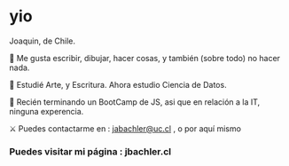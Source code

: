 # yio

Joaquin, de Chile. 


🌵 Me gusta escribir, dibujar, hacer cosas, y también (sobre todo) no hacer nada.

🦂 Estudié Arte, y Escritura. Ahora estudio Ciencia de Datos. 

🍭 Recién terminando un BootCamp de JS, asi que en relación a la IT, ninguna experencia.

⚔️ Puedes contactarme en :
                          jabachler@uc.cl , o por aquí mismo

### Puedes visitar mi página : jbachler.cl


            
